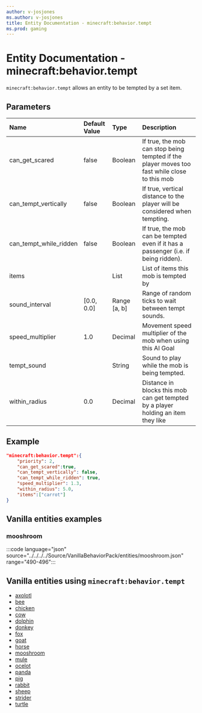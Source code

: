 ```yaml
---
author: v-josjones
ms.author: v-josjones
title: Entity Documentation - minecraft:behavior.tempt
ms.prod: gaming
---
```


# Entity Documentation - minecraft:behavior.tempt

`minecraft:behavior.tempt` allows an entity to be tempted by a set item.

## Parameters

|Name |Default Value  |Type  |Description  |
|:----------|:----------|:----------|:----------|
| can_get_scared| false| Boolean| If true, the mob can stop being tempted if the player moves too fast while close to this mob |
| can_tempt_vertically| false| Boolean| If true, vertical distance to the player will be considered when tempting. |
| can_tempt_while_ridden| false| Boolean| If true, the mob can be tempted even if it has a passenger (i.e. if being ridden). |
| items| | List| List of items this mob is tempted by |
| sound_interval| [0.0, 0.0]| Range [a, b] |Range of random ticks to wait between tempt sounds. |
| speed_multiplier| 1.0| Decimal| Movement speed multiplier of the mob when using this AI Goal |
| tempt_sound| | String | Sound to play while the mob is being tempted. |
| within_radius| 0.0| Decimal| Distance in blocks this mob can get tempted by a player holding an item they like |

## Example

```json
"minecraft:behavior.tempt":{
    "priority": 2,
    "can_get_scared":true,
    "can_tempt_vertically": false,
    "can_tempt_while_ridden": true,
    "speed_multiplier": 1.3,
    "within_radius": 5.0,
    "items":["carrot"]
}
```

## Vanilla entities examples

### mooshroom

:::code language="json" source="../../../../Source/VanillaBehaviorPack/entities/mooshroom.json" range="490-496":::

## Vanilla entities using `minecraft:behavior.tempt`

- [axolotl](../../../../Source/VanillaBehaviorPack_Snippets/entities/axolotl.md)
- [bee](../../../../Source/VanillaBehaviorPack_Snippets/entities/bee.md)
- [chicken](../../../../Source/VanillaBehaviorPack_Snippets/entities/chicken.md)
- [cow](../../../../Source/VanillaBehaviorPack_Snippets/entities/cow.md)
- [dolphin](../../../../Source/VanillaBehaviorPack_Snippets/entities/dolphin.md)
- [donkey](../../../../Source/VanillaBehaviorPack_Snippets/entities/donkey.md)
- [fox](../../../../Source/VanillaBehaviorPack_Snippets/entities/fox.md)
- [goat](../../../../Source/VanillaBehaviorPack_Snippets/entities/goat.md)
- [horse](../../../../Source/VanillaBehaviorPack_Snippets/entities/horse.md)
- [mooshroom](../../../../Source/VanillaBehaviorPack_Snippets/entities/mooshroom.md)
- [mule](../../../../Source/VanillaBehaviorPack_Snippets/entities/mule.md)
- [ocelot](../../../../Source/VanillaBehaviorPack_Snippets/entities/ocelot.md)
- [panda](../../../../Source/VanillaBehaviorPack_Snippets/entities/panda.md)
- [pig](../../../../Source/VanillaBehaviorPack_Snippets/entities/pig.md)
- [rabbit](../../../../Source/VanillaBehaviorPack_Snippets/entities/rabbit.md)
- [sheep](../../../../Source/VanillaBehaviorPack_Snippets/entities/sheep.md)
- [strider](../../../../Source/VanillaBehaviorPack_Snippets/entities/strider.md)
- [turtle](../../../../Source/VanillaBehaviorPack_Snippets/entities/turtle.md)
